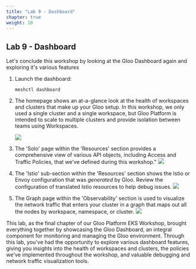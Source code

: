 ```yaml
---
title: "Lab 9 - Dashboard"
chapter: true
weight: 10
---
```


## Lab 9 - Dashboard

Let's conclude this workshop by looking at the Gloo Dashboard again and exploring it's various features

1. Launch the dashboard:
  
     ```
     meshctl dashboard
     ```
  
2. The homepage shows an at-a-glance look at the health of workspaces and clusters that make up your Gloo setup. In this workshop, we only used a single cluster and a single workspace, but Gloo Platform is intended to scale to multiple clusters and provide isolation between teams using Workspaces. 

   ![](/images/dashboard-home.png)

3. The 'Solo' page within the 'Resources' section provides a comprehensive view of various API objects, including Access and Traffic Policies, that we've defined during this workshop."
   ![](/images/dashboard-resources.png)

4. The 'Istio' sub-section within the 'Resources' section shows the Istio or Envoy configuration that was _generated_ by Gloo. Review the configuration of translated Istio resources to help debug issues.
   ![](/images/dashboard-istio.png)

5. The Graph page within the 'Observability' section is used to visualize the network traffic that enters your cluster in a graph that maps out all the nodes by workspace, namespace, or cluster.
   ![](/images/dashboard-graph.png)

This lab, as the final chapter of our Gloo Platform EKS Workshop, brought everything together by showcasing the Gloo Dashboard, an integral component for monitoring and managing the Gloo environment. Through this lab, you've had the opportunity to explore various dashboard features, giving you insights into the health of workspaces and clusters, the policies we've implemented throughout the workshop, and valuable debugging and network traffic visualization tools.
